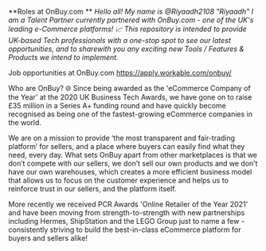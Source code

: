 **Roles at OnBuy.com
**
*Hello all! My name is @Riyaadh2108 "Riyaadh"
I am a Talent Partner currently partnered with OnBuy.com - one of the UK's leading e-Commerce platforms! 📈 This repository is intended to provide UK-based Tech professionals with a one-stop spot to see our latest opportunities, and to sharewith you any exciting new Tools / Features & Products we intend to implement.*

Job opportunities at OnBuy.com
https://apply.workable.com/onbuy/

Who are OnBuy? 🌐
Since being awarded as the 'eCommerce Company of the Year' at the 2020 UK Business Tech Awards, we have gone on to raise £35 million in a Series A+ funding round and have quickly become recognised as being one of the fastest-growing eCommerce companies in the world.

We are on a mission to provide ‘the most transparent and fair-trading platform’ for sellers, and a place where buyers can easily find what they need, every day. What sets OnBuy apart from other marketplaces is that we don’t compete with our sellers, we don’t sell our own products and we don’t have our own warehouses, which creates a more efficient business model that allows us to focus on the customer experience and helps us to reinforce trust in our sellers, and the platform itself.

More recently we received PCR Awards 'Online Retailer of the Year 2021' and have been moving from strength-to-strength with new partnerships including Hermes, ShipStation and the LEGO Group just to name a few - consistently striving to build the best-in-class eCommerce platform for buyers and sellers alike!

